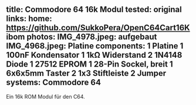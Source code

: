 title: Commodore 64 16k Modul
tested: original
links:
    home: https://github.com/SukkoPera/OpenC64Cart16K
    ibom
photos:
    IMG_4978.jpeg: aufgebaut
    IMG_4968.jpeg: Platine
components:
    1 Platine
    1 100nF Kondensator
    1 1kΩ Widerstand
    2 1N4148 Diode
    1 27512 EPROM
    1 28-Pin Sockel, breit
    1 6x6x5mm Taster
    2 1x3 Stiftleiste
    2 Jumper
systems:
    Commodore 64
---
Ein 16k ROM Modul für den C64.
